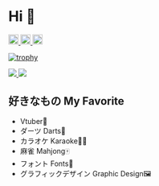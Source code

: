 # Hi 👋

<!-- Badges -->
<p align="left">
 <a href="https://twitter.com/keic_s">
   <img height="20" src="https://img.shields.io/twitter/follow/keic_s?logoColor=5abced&style=social">
 </a>
 <a href="https://github.com/keic-s">
  <img height="20" src="https://komarev.com/ghpvc/?username=keic-s&color=5abced&style=flat-square">
 </a>
 <a href="https://github.com/keic-s">
  <img height="20" src="https://img.shields.io/github/followers/keic-s?label=follow&logo=github&style=flat" />
 </a>
</p>

<!-- Trophies -->
[![trophy](https://github-profile-trophy.vercel.app/?username=keic-s&theme=tokyonight)](https://github.com/ryo-ma/github-profile-trophy)

<!-- Stats -->
<a href="https://github.com/anuraghazra/github-readme-stats">
  <img src="https://github-readme-stats.vercel.app/api?username=keic-s&count_private=true&show_icons=true&theme=tokyonight" />
</a>
<a href="https://github.com/anuraghazra/github-readme-stats">
  <img src="https://github-readme-stats.vercel.app/api/top-langs/?username=keic-s&layout=compact&theme=tokyonight" />
</a>


## 好きなもの My Favorite
- Vtuber🌈
- ダーツ Darts🎯
- カラオケ Karaoke🎤🎶
- 麻雀 Mahjong🀄
- フォント Fonts🔡
- グラフィックデザイン Graphic Design🖼
